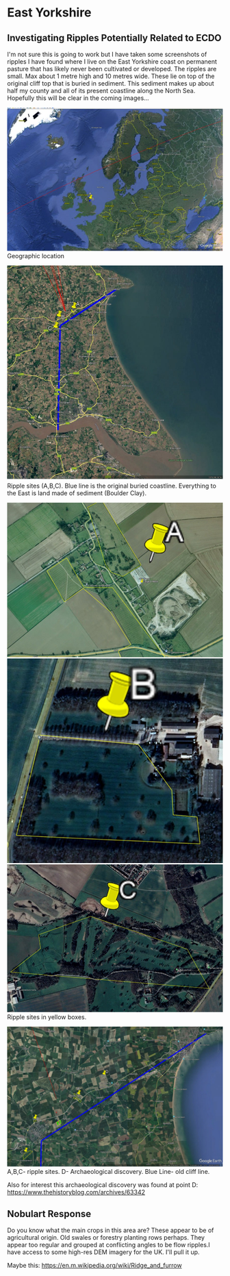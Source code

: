# East Yorkshire

## Investigating Ripples Potentially Related to ECDO

I'm not sure this is going to work but I have taken some screenshots of ripples I have found where I live on the East Yorkshire coast on permanent pasture that has likely never been cultivated or developed. The ripples are small. Max about 1 metre high and 10 metres wide. These lie on top of the original cliff top that is buried in sediment. This sediment makes up about half my county and all of its present coastline along the North Sea. Hopefully this will be clear in the coming images...

![east-yorkshire](img/east-yorkshire1.jpg "east yorkshire")
Geographic location

![east-yorkshire](img/east-yorkshire2.jpg "east yorkshire")
Ripple sites (A,B,C). Blue line is the original buried coastline. Everything to the East is land made of sediment (Boulder Clay).

![east-yorkshire](img/east-yorkshire3.jpg "east yorkshire")
![east-yorkshire](img/east-yorkshire4.jpg "east yorkshire")
![east-yorkshire](img/east-yorkshire5.jpg "east yorkshire")
Ripple sites in yellow boxes.

![east-yorkshire](img/east-yorkshire6.jpg "east yorkshire")
A,B,C- ripple sites. D- Archaeological discovery. Blue Line- old cliff line.

Also for interest this archaeological discovery was found at point D:
https://www.thehistoryblog.com/archives/63342

## Nobulart Response

Do you know what the main crops in this area are? These appear to be of agricultural origin. Old swales or forestry planting rows perhaps. They appear too regular and grouped at conflicting angles to be flow ripples.I have access to some high-res DEM imagery for the UK. I'll pull it up.

Maybe this:
https://en.m.wikipedia.org/wiki/Ridge_and_furrow
